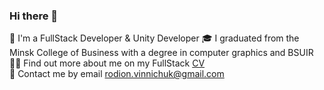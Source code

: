 ### Hi there 👋  


👨‍ I'm a FullStack Developer & Unity Developer
🎓 I graduated from the Minsk College of Business with a degree in computer graphics and BSUIR
👨‍💻 Find out more about me on my FullStack [CV](https://github.com/RodionWinniePooh/CV/blob/main/Resume%20FullStack%20Developer.pdf)  
📩 Contact me by email rodion.vinnichuk@gmail.com  

 

